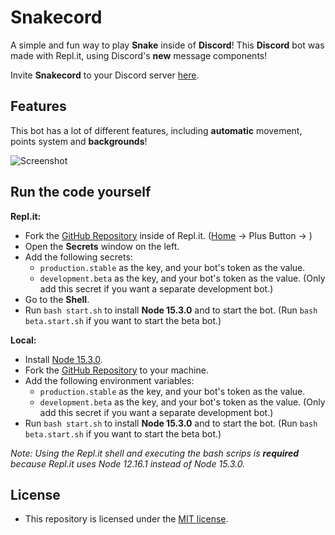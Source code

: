 # Snakecord
A simple and fun way to play **Snake** inside of **Discord**! This **Discord** bot was made with Repl.it, using Discord's **new** message components!

Invite __Snakecord__ to your Discord server [here](https://discord.com/api/oauth2/authorize?client_id=847451240984215553&permissions=0&scope=bot%20applications.commands).

## Features
This bot has a lot of different features, including __automatic__ movement, points system and __backgrounds__!

![Screenshot](https://i.imgur.com/oshLfiW.png)
&nbsp;

## Run the code yourself
**Repl.it:**
- Fork the [GitHub Repository](https://github.com/vanishedvan/Snakecord) inside of Repl.it. ([Home](https://replit.com/~) -> Plus Button -> )
- Open the **Secrets** window on the left.
- Add the following secrets:
  - `production.stable` as the key, and your bot's token as the value.
  - `development.beta` as the key, and your bot's token as the value. (Only add this secret if you want a separate development bot.)
- Go to the **Shell**.
- Run `bash start.sh` to install __Node 15.3.0__ and to start the bot. (Run `bash beta.start.sh` if you want to start the beta bot.)

**Local:**
- Install [Node 15.3.0](https://nodejs.org/download/release/v15.3.0/).
- Fork the [GitHub Repository](https://github.com/vanishedvan/Snakecord) to your machine.
- Add the following environment variables:
  - `production.stable` as the key, and your bot's token as the value.
  - `development.beta` as the key, and your bot's token as the value. (Only add this secret if you want a separate development bot.)
- Run `bash start.sh` to install __Node 15.3.0__ and to start the bot. (Run `bash beta.start.sh` if you want to start the beta bot.)

*Note: Using the Repl.it shell and executing the bash scrips is **required** because Repl.it uses Node 12.16.1 instead of Node 15.3.0.*

## License
- This repository is licensed under the [MIT license](https://github.com/vanishedvan/Snakecord/blob/master/LICENSE).